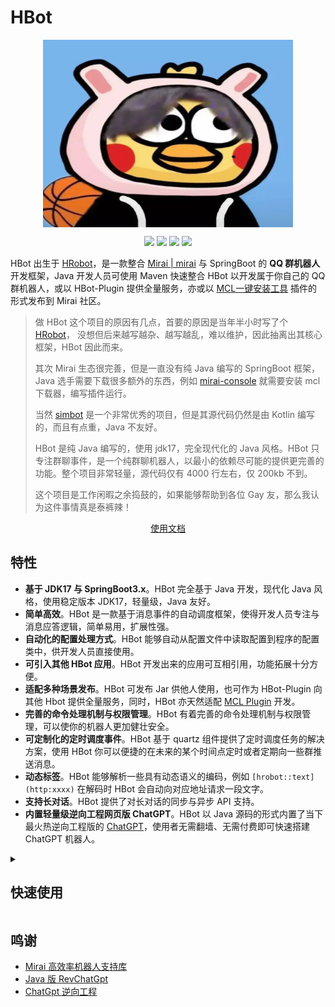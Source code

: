 # HBot

<p align="center"> <img src="./img.png" width = "400" height = "300" alt="守护最好的 kunkun称" align=center /></p>

<p align='center'>
<img src="https://img.shields.io/badge/style-Modern Java Style-brightgreen.svg">
<img src="https://img.shields.io/badge/platform-%20WINDOWS | MAC | LINUX%20-ff69b4.svg">
<img src="https://img.shields.io/badge/language-JAVA-orange.svg">
<img src="https://img.shields.io/badge/Author-Happysnaker-green.svg">
</p>

HBot 出生于 [HRobot](https://github.com/happysnaker/mirai-plugin-HRobot)，是一款整合 [Mirai | mirai](https://mamoe.github.io/mirai/) 与 SpringBoot 的 **QQ 群机器人**开发框架，Java 开发人员可使用 Maven 快速整合 HBot 以开发属于你自己的 QQ 群机器人，或以 HBot-Plugin 提供全量服务，亦或以 [MCL一键安装工具](https://github.com/iTXTech/mcl-installer) 插件的形式发布到 Mirai 社区。

> 做 HBot 这个项目的原因有几点，首要的原因是当年半小时写了个 [HRobot](https://github.com/happysnaker/mirai-plugin-HRobot)，
> 没想但后来越写越杂、越写越乱，难以维护，因此抽离出其核心框架，HBot 因此而来。
> 
> 其次 Mirai 生态很完善，但是一直没有纯 Java 编写的 SpringBoot 框架，Java 选手需要下载很多额外的东西，例如 [mirai-console](https://docs.mirai.mamoe.net/console/) 就需要安装 mcl 下载器，编写插件运行。
> 
> 当然 [simbot](https://github.com/simple-robot/simpler-robot) 是一个非常优秀的项目，但是其源代码仍然是由 Kotlin 编写的，而且有点重，Java 不友好。
> 
> HBot 是纯 Java 编写的，使用 jdk17，完全现代化的 Java 风格。HBot 只专注群聊事件，是一个纯群聊机器人，以最小的依赖尽可能的提供更完善的功能。整个项目非常轻量，源代码仅有 4000 行左右，仅 200kb 不到。
> 
> 这个项目是工作闲暇之余捣鼓的，如果能够帮助到各位 Gay 友，那么我认为这件事情真是泰裤辣！

<p align="center"><a href="https://www.yuque.com/anywhyobjdumpdbooto/rs18r6/pwzzkei38si0uga5">使用文档</a></p>


## 特性

- **基于 JDK17 与 SpringBoot3.x**。HBot 完全基于 Java 开发，现代化 Java 风格，使用稳定版本 JDK17，轻量级，Java 友好。
- **简单高效**。HBot 是一款基于消息事件的自动调度框架，使得开发人员专注与消息应答逻辑，简单易用，扩展性强。
- **自动化的配置处理方式**。HBot 能够自动从配置文件中读取配置到程序的配置类中，供开发人员直接使用。
- **可引入其他 HBot 应用**。HBot 开发出来的应用可互相引用，功能拓展十分方便。
- **适配多种场景发布**。HBot 可发布 Jar 供他人使用，也可作为 HBot-Plugin 向其他 Hbot 提供全量服务，同时，HBot 亦天然适配 [MCL Plugin](https://github.com/iTXTech/mcl-installer) 开发。
- **完善的命令处理机制与权限管理**。HBot 有着完善的命令处理机制与权限管理，可以使你的机器人更加健壮安全。
- **可定制化的定时调度事件**。HBot 基于 quartz 组件提供了定时调度任务的解决方案，使用 HBot 你可以便捷的在未来的某个时间点定时或者定期向一些群推送消息。
- **动态标签**。HBot 能够解析一些具有动态语义的编码，例如 `[hrobot::text](http:xxxx)` 在解码时 HBot 会自动向对应地址请求一段文字。 
- **支持长对话**。HBot 提供了对长对话的同步与异步 API 支持。
- **内置轻量级逆向工程网页版 ChatGPT**。HBot 以 Java 源码的形式内置了当下最火热逆向工程版的 [ChatGPT](https://github.com/Pumpkin9841/Chatgpt-java)，使用者无需翻墙、无需付费即可快速搭建 ChatGPT 机器人。
<details><summary><h2>快速使用</h2></summary>

1. **安装**

maven 引入坐标：
```xml
<dependency>
    <groupId>io.github.happysnaker</groupId>
    <artifactId>hbot-core</artifactId>
    <version>${version}</version>
</dependency>
```

2. **编写处理器**

```java
@handler
@InterestFilters(value = {
        @InterestFilter(mode = Interest.MODE.REGEX, condition = ".*鸡汤.*", output = "[hrobot::$quote](quote)[hrobot::$text](https://api.qinor.cn/soup/)"),
        @InterestFilter(mode = Interest.MODE.REGEX, condition = "早.+", output = "[hrobot::$at](sender)早早早，早上好！")
})
public class InterestHandler extends AdaptInterestMessageEventHandler {
}
```

3. **启动**

```java
@SpringBootApplication
@EnableHBot
public class HBotDemoApplication {
    static Scanner scanner = new Scanner(System.in);

    public static void main(String[] args) throws Exception {
        Thread.currentThread().setContextClassLoader(PluginClassLoader.instance);
        SpringApplication.run(HBotDemoApplication.class, args);
        HBot.loginBotByQRCode(123456, BotConfiguration.MiraiProtocol.ANDROID_WATCH);
    }
}
```

更多使用方式请参考：[使用文档](https://www.yuque.com/anywhyobjdumpdbooto/rs18r6/pwzzkei38si0uga5)

</details>


## 鸣谢
- [Mirai 高效率机器人支持库](https://github.com/mamoe/mirai)
- [Java 版 RevChatGpt](https://github.com/Pumpkin9841/Chatgpt-java)
- [ChatGpt 逆向工程](https://github.com/acheong08/ChatGPT)







